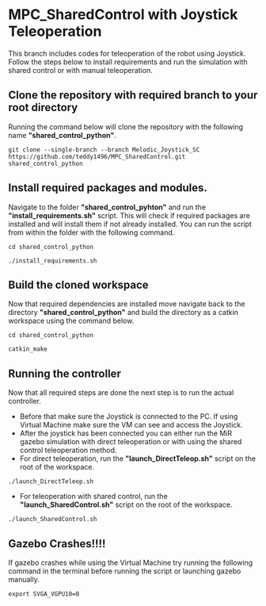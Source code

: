# MPC_SharedControl with Joystick Teleoperation
This branch includes codes for teleoperation of the robot using Joystick. Follow the steps below to install requirements and run the simulation with shared control or with manual teleoperation.

## Clone the repository with required branch to your root directory
Running the command below will clone the repository with the following name **"shared_control_python"**.
```
git clone --single-branch --branch Melodic_Joystick_SC https://github.com/teddy1496/MPC_SharedControl.git shared_control_python
```

## Install required packages and modules.
Navigate to the folder **"shared_control_pyhton"** and run the **"install_requirements.sh"** script. This will check if required packages are installed and will install them if not already installed. You can run the script from within the folder with the following command.
```
cd shared_control_python

./install_requirements.sh
```
## Build the cloned workspace
Now that required dependencies are installed move navigate back to the directory **"shared_control_python"** and build the directory as a catkin workspace using the command below.
```
cd shared_control_python

catkin_make
```
## Running the controller
Now that all required steps are done the next step is to run the actual controller. 
* Before that make sure the Joystick is connected to the PC. If using Virtual Machine make sure the VM can see and access the Joystick.
* After the joystick has been connected you can either run the MiR gazebo simulation with direct teleoperation or with using the shared control teleoperation method.
* For direct teleoperation, run the **"launch_DirectTeleop.sh"** script on the root of the workspace.
```
./launch_DirectTeleop.sh
```
* For teleoperation with shared control, run the **"launch_SharedControl.sh"** script on the root of the workspace.
```
./launch_SharedControl.sh
```
## Gazebo Crashes!!!!
If gazebo crashes while using the Virtual Machine try running the following command in the terminal before running the script or launching gazebo manually.
```
export SVGA_VGPU10=0
```
